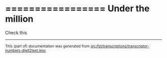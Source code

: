

=================
Under the million
=================

Check this

* * *

<small>This (part of) documentation was generated from [src/fst/transcriptions/transcriptor-numbers-digit2text.lexc](https://github.com/giellalt/lang-lut/blob/main/src/fst/transcriptions/transcriptor-numbers-digit2text.lexc)</small>
